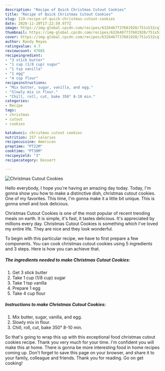 ```yaml
---
description: "Recipe of Quick Christmas Cutout Cookies"
title: "Recipe of Quick Christmas Cutout Cookies"
slug: 119-recipe-of-quick-christmas-cutout-cookies
date: 2020-11-20T17:22:59.977Z
image: https://img-global.cpcdn.com/recipes/6326467737681920/751x532cq70/christmas-cutout-cookies-recipe-main-photo.jpg
thumbnail: https://img-global.cpcdn.com/recipes/6326467737681920/751x532cq70/christmas-cutout-cookies-recipe-main-photo.jpg
cover: https://img-global.cpcdn.com/recipes/6326467737681920/751x532cq70/christmas-cutout-cookies-recipe-main-photo.jpg
author: Randy Reyes
ratingvalue: 4.7
reviewcount: 47685
recipeingredient:
- "3 stick butter"
- "1 cup (1/8 cup) sugar"
- "1 tsp vanilla"
- "1 egg"
- "4 cup flour"
recipeinstructions:
- "Mix butter, sugar, vanilla, and egg."
- "Slowly mix in flour."
- "Chill, roll, cut, bake 350° 8-10 min."
categories:
- Recipe
tags:
- christmas
- cutout
- cookies

katakunci: christmas cutout cookies 
nutrition: 257 calories
recipecuisine: American
preptime: "PT22M"
cooktime: "PT30M"
recipeyield: "3"
recipecategory: Dessert

---
```



![Christmas Cutout Cookies](https://img-global.cpcdn.com/recipes/6326467737681920/751x532cq70/christmas-cutout-cookies-recipe-main-photo.jpg)

Hello everybody, I hope you're having an amazing day today. Today, I'm gonna show you how to make a distinctive dish, christmas cutout cookies. One of my favorites. This time, I'm gonna make it a little bit unique. This is gonna smell and look delicious.

Christmas Cutout Cookies is one of the most popular of recent trending meals on earth. It is simple, it's fast, it tastes delicious. It's appreciated by millions every day. Christmas Cutout Cookies is something which I've loved my entire life. They are nice and they look wonderful.




To begin with this particular recipe, we have to first prepare a few components. You can cook christmas cutout cookies using 5 ingredients and 3 steps. Here is how you can achieve that.

<!--inarticleads1-->

##### The ingredients needed to make Christmas Cutout Cookies:

1. Get 3 stick butter
1. Take 1 cup (1/8 cup) sugar
1. Take 1 tsp vanilla
1. Prepare 1 egg
1. Take 4 cup flour




<!--inarticleads2-->

##### Instructions to make Christmas Cutout Cookies:

1. Mix butter, sugar, vanilla, and egg.
1. Slowly mix in flour.
1. Chill, roll, cut, bake 350° 8-10 min.




So that's going to wrap this up with this exceptional food christmas cutout cookies recipe. Thank you very much for your time. I'm confident you will make this at home. There is gonna be more interesting food in home recipes coming up. Don't forget to save this page on your browser, and share it to your family, colleague and friends. Thank you for reading. Go on get cooking!
